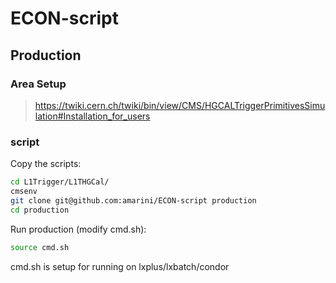 # ECON-script

## Production 

### Area Setup

>https://twiki.cern.ch/twiki/bin/view/CMS/HGCALTriggerPrimitivesSimulation#Installation_for_users

### script

Copy the scripts:

~~~bash
cd L1Trigger/L1THGCal/
cmsenv
git clone git@github.com:amarini/ECON-script production
cd production
~~~

Run production (modify cmd.sh):

~~~bash
source cmd.sh
~~~

cmd.sh is setup for running on lxplus/lxbatch/condor
